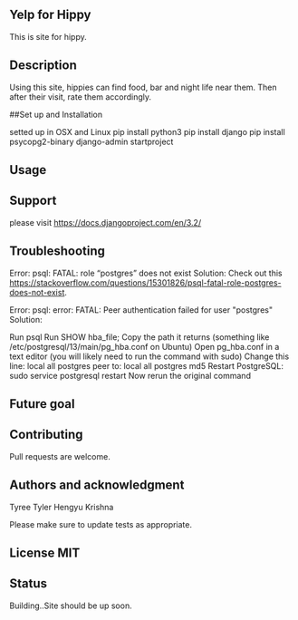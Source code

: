 ## Yelp for Hippy
This is site for hippy.

## Description
Using this site, hippies can find food, bar and night life near them. Then after their visit, rate them accordingly.

##Set up and Installation 

setted up in OSX and Linux
pip install python3
pip install django 
pip install psycopg2-binary
django-admin startproject

## Usage

## Support
please visit https://docs.djangoproject.com/en/3.2/

## Troubleshooting
Error: psql: FATAL: role “postgres” does not exist Solution: Check out this https://stackoverflow.com/questions/15301826/psql-fatal-role-postgres-does-not-exist.

Error: psql: error: FATAL: Peer authentication failed for user "postgres" Solution:

Run psql Run SHOW hba_file; Copy the path it returns (something like /etc/postgresql/13/main/pg_hba.conf on Ubuntu) Open pg_hba.conf in a text editor (you will likely need to run the command with sudo) Change this line: local all postgres peer to: local all postgres md5 Restart PostgreSQL: sudo service postgresql restart Now rerun the original command

## Future goal

## Contributing
Pull requests are welcome.

## Authors and acknowledgment
Tyree Tyler Hengyu Krishna

Please make sure to update tests as appropriate.

## License MIT
## Status
Building..Site should be up soon.
